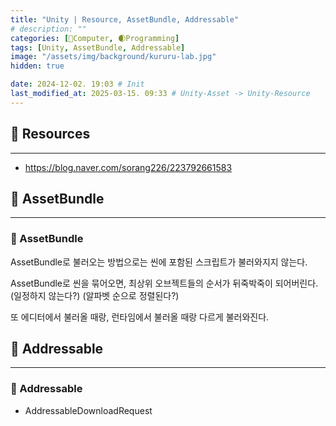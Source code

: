 ```yaml
---
title: "Unity | Resource, AssetBundle, Addressable"
# description: ""
categories: [💫Computer, 🌒Programming]
tags: [Unity, AssetBundle, Addressable]
image: "/assets/img/background/kururu-lab.jpg"
hidden: true

date: 2024-12-02. 19:03 # Init
last_modified_at: 2025-03-15. 09:33 # Unity-Asset -> Unity-Resource
---
```


## 💫 Resources

---

- <https://blog.naver.com/sorang226/223792661583>

## 💫 AssetBundle

---

### 🫧 AssetBundle

AssetBundle로 불러오는 방법으로는 씬에 포함된 스크립트가 불러와지지 않는다.  

AssetBundle로 씬을 묶어오면, 최상위 오브젝트들의 순서가 뒤죽박죽이 되어버린다. (일정하지 않는다?) (알파벳 순으로 정렬된다?)  

또 에디터에서 불러올 때랑, 런타임에서 불러올 때랑 다르게 불러와진다.  

## 💫 Addressable

---

### 🫧 Addressable

- AddressableDownloadRequest
